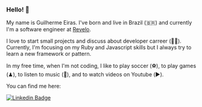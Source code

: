 ### Hello! 👋

My name is Guilherme Eiras. I've born and live in Brazil (🇧🇷) and currently I'm a software engineer at [Revelo](https://www.revelo.com.br/).

I love to start small projects and discuss about developer carreer (👨‍💻). Currently, I'm focusing on my Ruby and Javascript skills but I always try to learn a new framework or pattern.
 
In my free time, when I'm not coding, I like to play soccer (⚽️), to play games (♟), to listen to music (🎵), and to watch videos on Youtube (▶️).

You can find me here:

<!--[![Blog Badge](https://img.shields.io/badge/Blog-guieiras.dev-black)](https://me.guieiras.dev)-->
[![Linkedin Badge](https://img.shields.io/badge/-LinkedIn-blue?style=flat-square&logo=Linkedin&logoColor=white&link=https://www.linkedin.com/in/guilherme-eiras/)](https://www.linkedin.com/in/guilherme-eiras)
